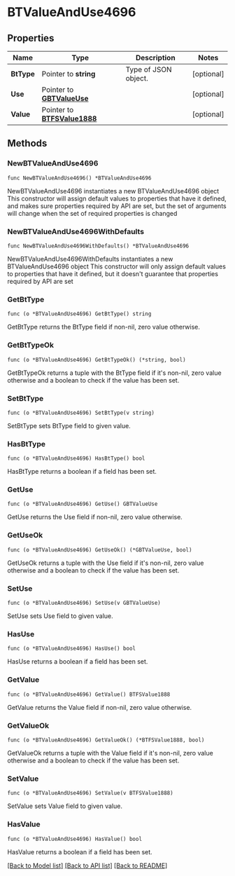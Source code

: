 # BTValueAndUse4696

## Properties

Name | Type | Description | Notes
------------ | ------------- | ------------- | -------------
**BtType** | Pointer to **string** | Type of JSON object. | [optional] 
**Use** | Pointer to [**GBTValueUse**](GBTValueUse.md) |  | [optional] 
**Value** | Pointer to [**BTFSValue1888**](BTFSValue1888.md) |  | [optional] 

## Methods

### NewBTValueAndUse4696

`func NewBTValueAndUse4696() *BTValueAndUse4696`

NewBTValueAndUse4696 instantiates a new BTValueAndUse4696 object
This constructor will assign default values to properties that have it defined,
and makes sure properties required by API are set, but the set of arguments
will change when the set of required properties is changed

### NewBTValueAndUse4696WithDefaults

`func NewBTValueAndUse4696WithDefaults() *BTValueAndUse4696`

NewBTValueAndUse4696WithDefaults instantiates a new BTValueAndUse4696 object
This constructor will only assign default values to properties that have it defined,
but it doesn't guarantee that properties required by API are set

### GetBtType

`func (o *BTValueAndUse4696) GetBtType() string`

GetBtType returns the BtType field if non-nil, zero value otherwise.

### GetBtTypeOk

`func (o *BTValueAndUse4696) GetBtTypeOk() (*string, bool)`

GetBtTypeOk returns a tuple with the BtType field if it's non-nil, zero value otherwise
and a boolean to check if the value has been set.

### SetBtType

`func (o *BTValueAndUse4696) SetBtType(v string)`

SetBtType sets BtType field to given value.

### HasBtType

`func (o *BTValueAndUse4696) HasBtType() bool`

HasBtType returns a boolean if a field has been set.

### GetUse

`func (o *BTValueAndUse4696) GetUse() GBTValueUse`

GetUse returns the Use field if non-nil, zero value otherwise.

### GetUseOk

`func (o *BTValueAndUse4696) GetUseOk() (*GBTValueUse, bool)`

GetUseOk returns a tuple with the Use field if it's non-nil, zero value otherwise
and a boolean to check if the value has been set.

### SetUse

`func (o *BTValueAndUse4696) SetUse(v GBTValueUse)`

SetUse sets Use field to given value.

### HasUse

`func (o *BTValueAndUse4696) HasUse() bool`

HasUse returns a boolean if a field has been set.

### GetValue

`func (o *BTValueAndUse4696) GetValue() BTFSValue1888`

GetValue returns the Value field if non-nil, zero value otherwise.

### GetValueOk

`func (o *BTValueAndUse4696) GetValueOk() (*BTFSValue1888, bool)`

GetValueOk returns a tuple with the Value field if it's non-nil, zero value otherwise
and a boolean to check if the value has been set.

### SetValue

`func (o *BTValueAndUse4696) SetValue(v BTFSValue1888)`

SetValue sets Value field to given value.

### HasValue

`func (o *BTValueAndUse4696) HasValue() bool`

HasValue returns a boolean if a field has been set.


[[Back to Model list]](../README.md#documentation-for-models) [[Back to API list]](../README.md#documentation-for-api-endpoints) [[Back to README]](../README.md)


